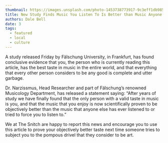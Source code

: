 ```yaml
---
thumbnail: https://images.unsplash.com/photo-1453738773917-9c3eff1db985?ixlib=rb-1.2.1&ixid=eyJhcHBfaWQiOjEyMDd9&auto=format&fit=crop&w=1950&q=80
title: New Study Finds Music You Listen To Is Better than Music Anyone Else Listens To
authors: Dale Bell
date: 3
tags:
  - featured
  - local
  - culture
---
```


A study released Friday by Fälschung University, in Frankfurt, has found conclusive evidence that you, the person who is currently reading this article, has the best taste in music in the entire world, and that everything that every other person considers to be any good is complete and utter garbage.  

Dr. Narzissmus, Head Researcher and part of Fälschung’s renowned Musicology Department, has released a statement saying: “After years of study we have finally found that the only person with a valid taste in music is you, and that the music that you enjoy is now scientifically proven to be objectively better than the music that anyone else has ever listened to or tried to force you to listen to.”  

We at The Snitch are happy to report this news and encourage you to use this article to prove your objectively better taste next time someone tries to subject you to the pompous drivel that they consider to be art.
